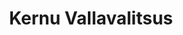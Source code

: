 ---
title: Kernu Vallavalitsus
maintainer_name: Hannes Orgse
maintainer_email: hannes@kernu.ee
description: ''
---